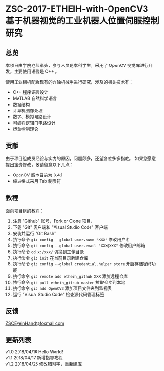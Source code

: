 # ZSC-2017-ETHEIH-with-OpenCV3 <br /> 基于机器视觉的工业机器人位置伺服控制研究

## 总览

本项目由学院老师牵头，参与人员是本科学生。采用了 OpenCV 视觉库进行开发，主要使用语言是 C++ 。

使用工业相机配合现有的六轴机械手进行研究，涉及的相关技术有：
- C++ 程序语言设计
- MATLAB 自然科学语言
- 数据结构
- 计算机图像处理
- 数字、模拟电路设计
- 可编程逻辑门电路设计
- 运动控制理论

## 贡献

由于项目组成员经验与实力的原因，问题颇多，还望各位多多指教。
如果您愿意提出宝贵修改，敬请留意以下几点：
- OpenCV 版本目前为 3.4.1 
- 缩进格式采用 Tab 制表符

## 教程
面向项目组的教程：
1. 注册 "Github" 账号，Fork or Clone 项目。
2. 下载 "Git" 客户端和 "Visual Studio Code" 客户端
3. 安装并运行 "Git Bash"
4. 执行命令 `git config --global user.name "XXX"` 修改用户名
5. 执行命令 `git config --global user.email "XXX@XXX"` 修改用户邮箱
6. 执行命令 `cd x:/xxx/` 切换到工作目录
7. 执行命令 `git init` 在当前目录新建仓库
8. 执行命令 `git config --global credential.helper store` 开启存储密码功能
9. 执行命令 `git remote add etheih_github XXX` 添加远程仓库
10. 执行命令 `git pull etheih_github master` 拉取仓库到本地
11. 执行命令 `git add OpenCV3` 添加项目文件夹到监视表 
12. 运行 "Visual Studio Code" 检查源代码管理标签

## 反馈

ZSCEyeinHand@foxmail.com

## 更新列表
v1.0 2018/04/16 Hello World!  
v1.1 2018/04/17 新增指导教程  
v1.2 2018/04/25 修改错别字，重新建库